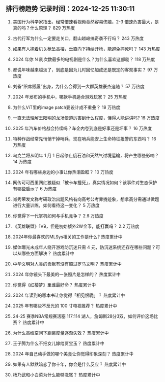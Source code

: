
## 排行榜趋势 记录时间：2024-12-25 11:30:11
  
  1. 美国行为科学家指出，经常倍速看视频竟然容易伤脑，2-3 倍速危害最大，是真的吗？什么原理？ 829 万热度
    
  2. 古代行军为什么一定要走关口，翻山越岭搞奇袭不行吗？ 243 万热度
    
  3. 如果有人抱着机关枪坠高楼，垂直向下持续开枪，能避免摔死吗？ 143 万热度
    
  4. 2024 年你 N 刷次数最多的电视剧是什么？为什么喜欢这部剧？ 118 万热度
    
  5. 都说年味越来越淡了，到底是因为儿时回忆加成还是既定的客观事实？ 97 万热度
    
  6. 刘备“织席贩履”出身，为什么会得到一大群英雄豪杰追随？ 57 万热度
    
  7. 2024 年发布的手机中，哪款手机适合游戏玩家？ 25 万热度
    
  8. 为什么ViT里的image patch要设计成不重叠？ 19 万热度
    
  9. 一直无法理解王阳明的龙场悟道厉害到什么程度，懂得人能讲讲吗? 16 万热度
    
  10. 2025 年汽车价格战会持续吗？车企内卷到底是好事还是坏事？ 16 万热度
    
  11. 特种作战经常先悄悄干掉哨兵，现在哨兵能安上生命特征报警的东西吗？ 16 万热度
    
  12. 乌克兰将从明年 1 月 1 日起停止俄石油和天然气过境运输，将产生哪些影响？ 14 万热度
    
  13. 2024 年有哪些身边的小事让你热泪盈眶？ 10 万热度
    
  14. 网传可可西里网红狼疑似「被卡车撞死」，真实情况如何？该事件对生态保护有哪些启示？ 6 万热度
    
  15. 肖秀荣发文称考研政治出题风格有向高考公考靠拢迹象，想拿高分需通过做题进行大量训练，如何看待这一变化？ 5 万热度
    
  16. 你觉得下一代掌机如何与手机竞争？ 2.6 万热度
    
  17. 《英雄联盟》1V9，但是初始额外2W金币，能打赢吗？ 2.2 万热度
    
  18. 2024年你最喜欢的MLSys相关的工作是什么? 热度累计中
    
  19. 媒体曝光未成年人绕开游戏防沉迷只需 4 元，防沉迷系统还存在哪些问题？可以从哪些方面解决？ 热度累计中
    
  20. 中华文明对人类的贡献有没有超过罗马文明？ 热度累计中
    
  21. 2024 年你镜头下最美的一张照片是怎样的？ 热度累计中
    
  22. 你觉得《红楼梦》里谁最好命？ 热度累计中
    
  23. 2024 年读到的哪本书让你觉得「相见恨晚」？ 热度累计中
    
  24. 2025 年有哪些不反光的 100 寸电视推荐？ 热度累计中
    
  25. 24-25 赛季NBA常规赛活塞 117:114 湖人，詹姆斯28分3双，如何评价这场比赛？ 热度累计中
    
  26. 为什么高维空间下距离度量逐渐失效？ 热度累计中
    
  27. 王子腾为什么不把女儿嫁给贾宝玉？ 热度累计中
    
  28. 2024 年自己动手做的哪个美食让你觉得印象深刻？ 热度累计中
    
  29. 如果有人默默暗恋了你十年，你会是什么反应？ 热度累计中
    
  30. 杨乃武和小白菜为什么能够洗冤？ 热度累计中
    